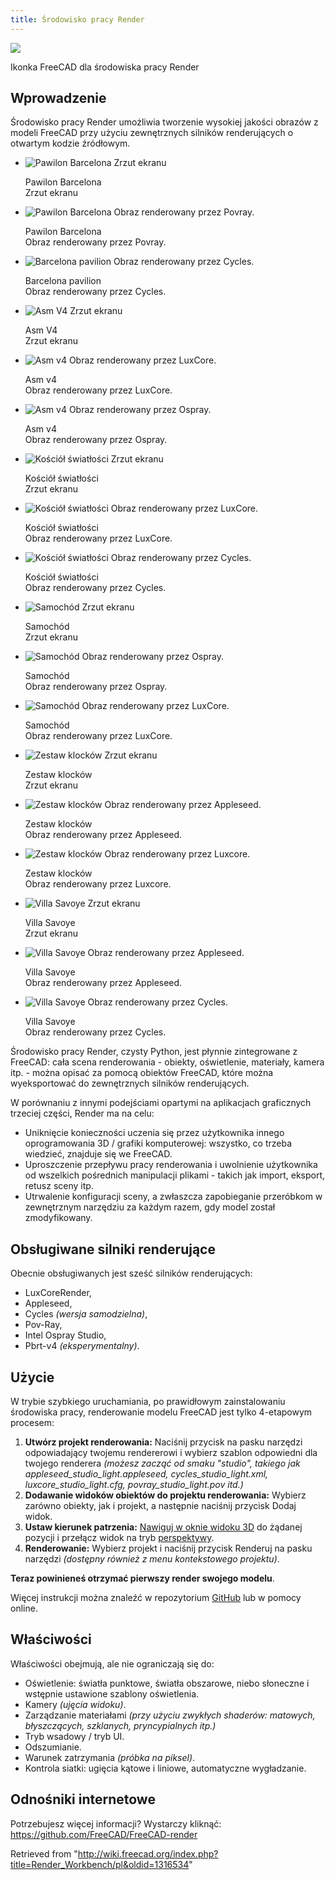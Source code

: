 ```yaml
---
title: Środowisko pracy Render
---
```

![](/images/Render_workbench_icon.svg)

Ikonka FreeCAD dla środowiska pracy Render

## Wprowadzenie

Środowisko pracy Render umożliwia tworzenie wysokiej jakości obrazów z modeli FreeCAD przy użyciu zewnętrznych silników renderujących o otwartym kodzie źródłowym.

* ![Pawilon Barcelona Zrzut ekranu](/images/Pabellon_de_Barcelona.png)

  Pawilon Barcelona  
  Zrzut ekranu
* ![Pawilon Barcelona Obraz renderowany przez Povray.](/images/Pabellon_de_Barcelona_Pov_large.png)

  Pawilon Barcelona  
  Obraz renderowany przez Povray.
* ![Barcelona pavilion Obraz renderowany przez Cycles.](/images/Pabellon_de_Barcelona_Cycles.png)

  Barcelona pavilion  
  Obraz renderowany przez Cycles.
* ![Asm V4 Zrzut ekranu](/images/Asm_V4.png)

  Asm V4  
  Zrzut ekranu
* ![Asm v4 Obraz renderowany przez LuxCore.](/images/Asm_V4_lux.png)

  Asm v4  
  Obraz renderowany przez LuxCore.
* ![Asm v4 Obraz renderowany przez Ospray.](/images/Asm_V4_ospray2.png)

  Asm v4  
  Obraz renderowany przez Ospray.
* ![Kościół światłości Zrzut ekranu](/images/Church_of_the_light.png)

  Kościół światłości  
  Zrzut ekranu
* ![Kościół światłości Obraz renderowany przez LuxCore.](/images/Church_of_the_light_lux2.png)

  Kościół światłości  
  Obraz renderowany przez LuxCore.
* ![Kościół światłości Obraz renderowany przez Cycles.](/images/Church_of_the_light_cycles.png)

  Kościół światłości  
  Obraz renderowany przez Cycles.
* ![Samochód Zrzut ekranu](/images/Car.png)

  Samochód  
  Zrzut ekranu
* ![Samochód Obraz renderowany przez Ospray.](/images/Car_ospray.png)

  Samochód  
  Obraz renderowany przez Ospray.
* ![Samochód Obraz renderowany przez LuxCore.](/images/Car_lux.png)

  Samochód  
  Obraz renderowany przez LuxCore.
* ![Zestaw klocków Zrzut ekranu](/images/Brick_assembly.png)

  Zestaw klocków  
  Zrzut ekranu
* ![Zestaw klocków Obraz renderowany przez Appleseed.](/images/Brick_assembly_appleseed.png)

  Zestaw klocków  
  Obraz renderowany przez Appleseed.
* ![Zestaw klocków Obraz renderowany przez Luxcore.](/images/Brick_assembly_luxcore.png)

  Zestaw klocków  
  Obraz renderowany przez Luxcore.
* ![Villa Savoye Zrzut ekranu](/images/VillaSavoye.png)

  Villa Savoye  
  Zrzut ekranu
* ![Villa Savoye Obraz renderowany przez Appleseed.](/images/VillaSavoye_appleseed.png)

  Villa Savoye  
  Obraz renderowany przez Appleseed.
* ![Villa Savoye Obraz renderowany przez Cycles.](/images/VillaSavoye_Cycles.png)

  Villa Savoye  
  Obraz renderowany przez Cycles.

Środowisko pracy Render, czysty Python, jest płynnie zintegrowane z FreeCAD: cała scena renderowania - obiekty, oświetlenie, materiały, kamera itp. - można opisać za pomocą obiektów FreeCAD, które można wyeksportować do zewnętrznych silników renderujących.

W porównaniu z innymi podejściami opartymi na aplikacjach graficznych trzeciej części, Render ma na celu:

* Uniknięcie konieczności uczenia się przez użytkownika innego oprogramowania 3D / grafiki komputerowej: wszystko, co trzeba wiedzieć, znajduje się we FreeCAD.
* Uproszczenie przepływu pracy renderowania i uwolnienie użytkownika od wszelkich pośrednich manipulacji plikami - takich jak import, eksport, retusz sceny itp.
* Utrwalenie konfiguracji sceny, a zwłaszcza zapobieganie przeróbkom w zewnętrznym narzędziu za każdym razem, gdy model został zmodyfikowany.

## Obsługiwane silniki renderujące

Obecnie obsługiwanych jest sześć silników renderujących:

* LuxCoreRender,
* Appleseed,
* Cycles *(wersja samodzielna)*,
* Pov-Ray,
* Intel Ospray Studio,
* Pbrt-v4 *(eksperymentalny)*.

## Użycie

W trybie szybkiego uruchamiania, po prawidłowym zainstalowaniu środowiska pracy, renderowanie modelu FreeCAD jest tylko 4-etapowym procesem:

1. **Utwórz projekt renderowania:** Naciśnij przycisk na pasku narzędzi odpowiadający twojemu rendererowi i wybierz szablon odpowiedni dla twojego renderera *(możesz zacząć od smaku "studio", takiego jak appleseed\_studio\_light.appleseed, cycles\_studio\_light.xml, luxcore\_studio\_light.cfg, povray\_studio\_light.pov itd.)*
2. **Dodawanie widoków obiektów do projektu renderowania:** Wybierz zarówno obiekty, jak i projekt, a następnie naciśnij przycisk Dodaj widok.
3. **Ustaw kierunek patrzenia:** [Nawiguj w oknie widoku 3D](/Manual:Navigating_in_the_3D_view/pl "Manual:Navigating in the 3D view/pl") do żądanej pozycji i przełącz widok na tryb [perspektywy](/Std_PerspectiveCamera/pl "Std PerspectiveCamera/pl").
4. **Renderowanie:** Wybierz projekt i naciśnij przycisk Renderuj na pasku narzędzi *(dostępny również z menu kontekstowego projektu)*.

**Teraz powinieneś otrzymać pierwszy render swojego modelu**.

Więcej instrukcji można znaleźć w repozytorium [GitHub](https://github.com/FreeCAD/FreeCAD-render) lub w pomocy online.

## Właściwości

Właściwości obejmują, ale nie ograniczają się do:

* Oświetlenie: światła punktowe, światła obszarowe, niebo słoneczne i wstępnie ustawione szablony oświetlenia.
* Kamery *(ujęcia widoku)*.
* Zarządzanie materiałami *(przy użyciu zwykłych shaderów: matowych, błyszczących, szklanych, pryncypialnych itp.)*
* Tryb wsadowy / tryb UI.
* Odszumianie.
* Warunek zatrzymania *(próbka na piksel)*.
* Kontrola siatki: ugięcia kątowe i liniowe, automatyczne wygładzanie.

## Odnośniki internetowe

Potrzebujesz więcej informacji? Wystarczy kliknąć: <https://github.com/FreeCAD/FreeCAD-render>

Retrieved from "<http://wiki.freecad.org/index.php?title=Render_Workbench/pl&oldid=1316534>"